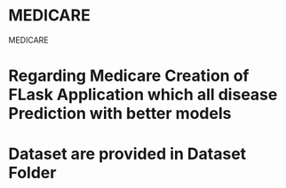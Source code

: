 # MEDICARE
MEDICARE

# Regarding Medicare Creation of FLask Application which all disease Prediction with better models
# Dataset are provided in Dataset Folder